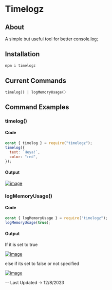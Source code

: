 # Timelogz

## About

A simple but useful tool for better console.log;

## Installation

```css
npm i timelogz
```

## Current Commands

`timelog() | logMemoryUsage()`

## Command Examples

### timelog()

#### Code

```javascript
const { timelog } = require("timelogz");
timelog({
  text: `Heya!`,
  color: "red",
});
```

#### Output

<a href="https://imgbb.com/"><img src="https://i.ibb.co/xLkqyFN/image.png" alt="image" border="0"></a>

### logMemoryUsage()

#### Code

```javascript
const { logMemoryUsage } = require("timelogz");
logMemoryUsage(true);
```

#### Output

If it is set to true

<a href="https://imgbb.com/"><img src="https://i.ibb.co/FJsCGWt/image.png" alt="image" border="0"></a>

else if its set to false or not specified

<a href="https://imgbb.com/"><img src="https://i.ibb.co/xLsK9Wn/image.png" alt="image" border="0"></a>

-- Last Updated -> 12/8/2023

